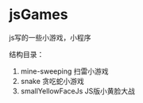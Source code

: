 # jsGames
js写的一些小游戏，小程序

结构目录：
1. mine-sweeping      扫雷小游戏
2. snake              贪吃蛇小游戏
3. smallYellowFaceJs  JS版小黄脸大战